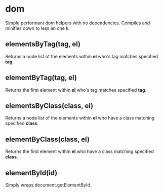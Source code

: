 # dom

Simple performant dom helpers with no dependencies.  Compiles and minifies down to less an one k.

## elementsByTag(tag, el)

Returns a node list of the elements within **el** who's tag matches specified **tag**.

## elementByTag(tag, el)

Returns the first element within **el** who's tag matches specified **tag**.

## elementsByClass(class, el)

Returns a node list of the elements within **el** who have a class matching specified **class**.

## elementByClass(class, el)

Returns the first element within **el** who have a class matching specified **class**.

## elementById(id)

Simply wraps document.getElementById.
